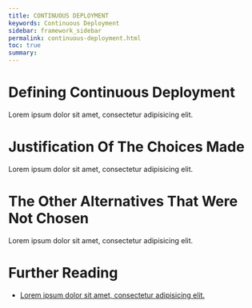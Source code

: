 ```yaml
---
title: CONTINUOUS DEPLOYMENT
keywords: Continuous Deployment
sidebar: framework_sidebar
permalink: continuous-deployment.html
toc: true
summary:
---
```


# Defining Continuous Deployment
Lorem ipsum dolor sit amet, consectetur adipisicing elit.

# Justification Of The Choices Made
Lorem ipsum dolor sit amet, consectetur adipisicing elit.

# The Other Alternatives That Were Not Chosen
Lorem ipsum dolor sit amet, consectetur adipisicing elit.

# Further Reading
* [Lorem ipsum dolor sit amet, consectetur adipisicing elit.]()
